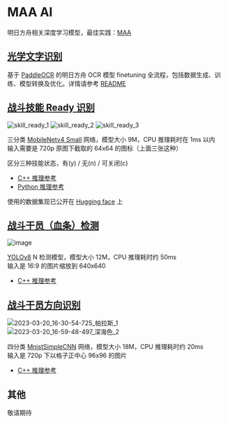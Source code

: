 # MAA AI

明日方舟相关深度学习模型，最佳实践：[MAA](https://github.com/MaaAssistantArknights/MaaAssistantArknights)

## [光学文字识别](common/OCR)

基于 [PaddleOCR](https://github.com/PaddlePaddle/PaddleOCR) 的明日方舟 OCR 模型 finetuning 全流程，包括数据生成、训练、模型转换及优化。详情请参考 [README](common/OCR/README.md)

## [战斗技能 Ready 识别](combat/skill_ready)

![skill_ready_1](https://user-images.githubusercontent.com/18511905/223741336-47fce2de-1d09-4b9c-a09e-16c805686d63.png)
![skill_ready_2](https://user-images.githubusercontent.com/18511905/223743166-cc6143c4-3c02-4495-b0da-6f1dcd724393.png)
![skill_ready_3](https://user-images.githubusercontent.com/18511905/223743312-2cb43115-d3a3-4e69-97c9-74e75ef0baab.png)

三分类 [MobileNetv4 Small](https://arxiv.org/abs/2404.10518) 网络，模型大小 9M，CPU 推理耗时在 1ms 以内  
输入需要是 720p 原图下截取的 64x64 的图标（上面三张这种）

区分三种技能状态，有(y) / 无(n) / 可关闭(c)

- [C++ 推理参考](https://github.com/MaaAssistantArknights/MaaAssistantArknights/blob/dev/src/MaaCore/Vision/Battle/BattlefieldClassifier.cpp)
- [Python 推理参考](https://github.com/MaaAssistantArknights/MaaAI/blob/main/combat/skill_ready/onnx_inference.py)

使用的数据集现已公开在 [Hugging face](https://huggingface.co/datasets/MaaAssistantArknights/skill_ready) 上

## [战斗干员（血条）检测](combat/operators)

![image](https://user-images.githubusercontent.com/18511905/229085758-a32f6379-0eb5-421d-baee-700d327d2f17.png)

[YOLOv8](https://github.com/ultralytics/ultralytics) N 检测模型，模型大小 12M，CPU 推理耗时约 50ms  
输入是 16:9 的图片缩放到 640x640

- [C++ 推理参考](https://github.com/MaaAssistantArknights/MaaAssistantArknights/blob/dev/src/MaaCore/Vision/Battle/BattlefieldDetector.cpp)

## [战斗干员方向识别](combat/deploy_direction)

![2023-03-20_16-30-54-725_帕拉斯_1](https://user-images.githubusercontent.com/18511905/229086254-2869d975-a89a-47a8-991c-d69d07fa416f.png)
![2023-03-20_16-59-48-497_深海色_2](https://user-images.githubusercontent.com/18511905/229086346-3eb296b8-4a52-42e0-ace2-bbfc94d812c8.png)

四分类 [MnistSimpleCNN](https://arxiv.org/abs/2008.10400) 网络，模型大小 18M，CPU 推理耗时约 20ms  
输入是 720p 下以格子正中心 96x96 的图片  

- [C++ 推理参考](https://github.com/MaaAssistantArknights/MaaAssistantArknights/blob/dev/src/MaaCore/Vision/Battle/BattlefieldClassifier.cpp)

## 其他

敬请期待
